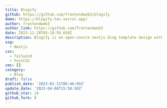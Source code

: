 ```yaml
---
title: Blogify
github: https://github.com/frontendweb3/blogify
demo: https://blogify-ten.vercel.app/
author: frontendweb3
author_link: https://github.com/frontendweb3
date: 2023-11-28T03:18:59.658Z
description: Blogify is an open-source nextjs blog template design with tailwind CSS.
ssg:
  - Nextjs
css:
  - Tailwind
  - PostCSS
cms: []
category:
  - Blog
draft: false
publish_date: '2023-01-11T06:46:09Z'
update_date: '2023-04-06T15:50:30Z'
github_star: 14
github_fork: 8
---
```

